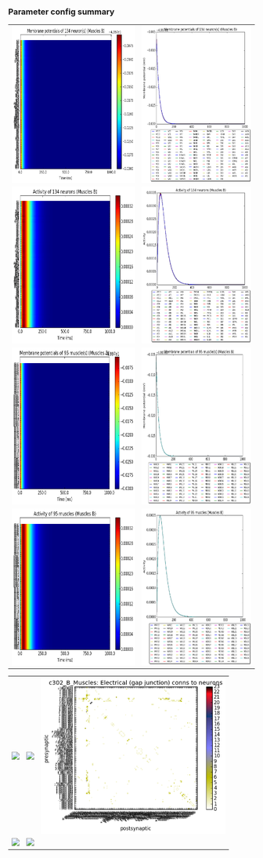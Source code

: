 ### Parameter config summary 
<table>

<tr>
  <td><a href="neurons_B_Muscles.png"/><img alt=" " src="neurons_B_Muscles.png" height="320"/></a></td>
  <td><a href="traces_neuron_Muscles_B.png"/><img alt=" " src="traces_neuron_Muscles_B.png" height="320"/></a></td>
</tr>

<tr>
  <td><a href="neuron_activity_B_Muscles.png"/><img alt=" " src="neuron_activity_B_Muscles.png" height="320"/></a></td>
  <td><a href="traces_neuron_activity_Muscles_B.png"/><img alt=" " src="traces_neuron_activity_Muscles_B.png" height="320"/></a></td>
</tr>

<tr>
  <td><a href="muscles_B_Muscles.png"/><img alt=" " src="muscles_B_Muscles.png" height="320"/></a></td>
  <td><a href="traces_muscles_Muscles_B.png"/><img alt=" " src="traces_muscles_Muscles_B.png" height="320"/></a></td>
</tr>

<tr>
  <td><a href="muscle_activity_B_Muscles.png"/><img alt=" " src="muscle_activity_B_Muscles.png" height="320"/></a></td>
  <td><a href="traces_muscles_activity_Muscles_B.png"/><img alt=" " src="traces_muscles_activity_Muscles_B.png" height="320"/></a></td>
</tr>
</table>
<table>

<tr><td><a href="c302_B_Muscles_exc_to_neurons.png"/><img alt=" " src="c302_B_Muscles_exc_to_neurons.png" height="320"/></a></td>

  <td><a href="c302_B_Muscles_inh_to_neurons.png"/><img alt=" " src="c302_B_Muscles_inh_to_neurons.png" height="320"/></a></td>

  <td><a href="c302_B_Muscles_elec_to_neurons.png"/><img alt=" " src="c302_B_Muscles_elec_to_neurons.png" height="320"/></a></td></tr>

<tr><td><a href="c302_B_Muscles_exc_to_muscles.png"/><img alt=" " src="c302_B_Muscles_exc_to_muscles.png" height="320"/></a></td>

  <td><a href="c302_B_Muscles_inh_to_muscles.png"/><img alt=" " src="c302_B_Muscles_inh_to_muscles.png" height="320"/></a></td></tr>
</table>
